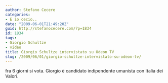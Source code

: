 ```yaml
---
author: Stefano Cecere
categories:
- E io cecio..
date: "2009-06-01T21:49:20Z"
guid: http://stefanocecere.com/?p=1834
id: 1834
tags:
- Giorgio Schultze
- video
title: Giorgio Schultze intervistato su Odeon TV
slug: /2009/06/01/giorgio-schultze-intervistato-su-odeon-tv/
---
```


fra 6 giorni si vota. Giorgio è candidato indipendente umanista con Italia dei Valori.